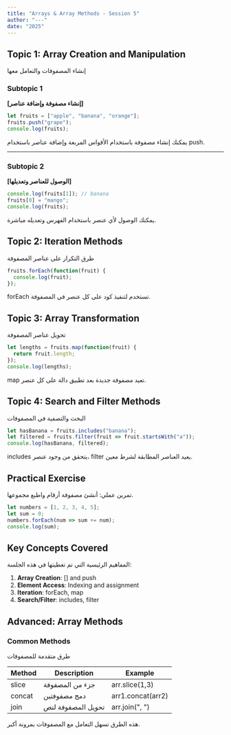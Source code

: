 ```yaml
---
title: "Arrays & Array Methods - Session 5"
author: "---"
date: "2025"
---
```


## Topic 1: Array Creation and Manipulation

<div class="arabic">
إنشاء المصفوفات والتعامل معها
</div>

### Subtopic 1

**[إنشاء مصفوفة وإضافة عناصر]**

```javascript
let fruits = ["apple", "banana", "orange"];
fruits.push("grape");
console.log(fruits);
```

<div class="arabic">
يمكنك إنشاء مصفوفة باستخدام الأقواس المربعة وإضافة عناصر باستخدام push.
</div>

---

### Subtopic 2

**[الوصول للعناصر وتعديلها]**

```javascript
console.log(fruits[1]); // banana
fruits[0] = "mango";
console.log(fruits);
```

<div class="arabic">
يمكنك الوصول لأي عنصر باستخدام الفهرس وتعديله مباشرة.
</div>

## Topic 2: Iteration Methods

<div class="arabic">
طرق التكرار على عناصر المصفوفة
</div>

```javascript
fruits.forEach(function(fruit) {
  console.log(fruit);
});
```

<div class="arabic">
forEach تستخدم لتنفيذ كود على كل عنصر في المصفوفة.
</div>

## Topic 3: Array Transformation

<div class="arabic">
تحويل عناصر المصفوفة
</div>

```javascript
let lengths = fruits.map(function(fruit) {
  return fruit.length;
});
console.log(lengths);
```

<div class="arabic">
map تعيد مصفوفة جديدة بعد تطبيق دالة على كل عنصر.
</div>

## Topic 4: Search and Filter Methods

<div class="arabic">
البحث والتصفية في المصفوفات
</div>

```javascript
let hasBanana = fruits.includes("banana");
let filtered = fruits.filter(fruit => fruit.startsWith("a"));
console.log(hasBanana, filtered);
```

<div class="arabic">
includes يتحقق من وجود عنصر، filter يعيد العناصر المطابقة لشرط معين.
</div>

## Practical Exercise

<div class="arabic">
تمرين عملي: أنشئ مصفوفة أرقام واطبع مجموعها.
</div>

```javascript
let numbers = [1, 2, 3, 4, 5];
let sum = 0;
numbers.forEach(num => sum += num);
console.log(sum);
```

## Key Concepts Covered

<div class="arabic">
المفاهيم الرئيسية التي تم تغطيتها في هذه الجلسة:
</div>

1. **Array Creation**: [] and push
2. **Element Access**: Indexing and assignment
3. **Iteration**: forEach, map
4. **Search/Filter**: includes, filter

## Advanced: Array Methods

### Common Methods

<div class="arabic">
طرق متقدمة للمصفوفات
</div>

| Method | Description | Example |
|--------|-------------|---------|
| slice  | جزء من المصفوفة | arr.slice(1,3) |
| concat | دمج مصفوفتين | arr1.concat(arr2) |
| join   | تحويل المصفوفة لنص | arr.join(", ") |

<div class="arabic">
هذه الطرق تسهل التعامل مع المصفوفات بمرونة أكبر.
</div>